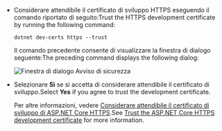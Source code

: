 * <span data-ttu-id="e6d1f-101">Considerare attendibile il certificato di sviluppo HTTPS eseguendo il comando riportato di seguito:</span><span class="sxs-lookup"><span data-stu-id="e6d1f-101">Trust the HTTPS development certificate by running the following command:</span></span>

  ```console
  dotnet dev-certs https --trust
  ```

  <span data-ttu-id="e6d1f-102">Il comando precedente consente di visualizzare la finestra di dialogo seguente:</span><span class="sxs-lookup"><span data-stu-id="e6d1f-102">The preceding command displays the following dialog:</span></span>

  ![Finestra di dialogo Avviso di sicurezza](~/getting-started/_static/cert.png)

* <span data-ttu-id="e6d1f-104">Selezionare **Sì** se si accetta di considerare attendibile il certificato di sviluppo.</span><span class="sxs-lookup"><span data-stu-id="e6d1f-104">Select **Yes** if you agree to trust the development certificate.</span></span>

  <span data-ttu-id="e6d1f-105">Per altre informazioni, vedere [Considerare attendibile il certificato di sviluppo di ASP.NET Core HTTPS](xref:security/enforcing-ssl#trust-the-aspnet-core-https-development-certificate-on-windows-and-macos).</span><span class="sxs-lookup"><span data-stu-id="e6d1f-105">See [Trust the ASP.NET Core HTTPS development certificate](xref:security/enforcing-ssl#trust-the-aspnet-core-https-development-certificate-on-windows-and-macos) for more information.</span></span>
  
